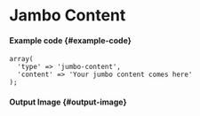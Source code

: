 # Jambo Content

#### Example code {#example-code}

```text
array(  
  'type' => 'jumbo-content', 
  'content' => 'Your jumbo content comes here'
);
```

#### Output Image {#output-image}

